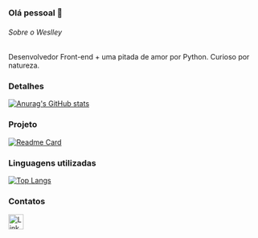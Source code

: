 ### Olá pessoal 👋

###### Sobre o Weslley
Desenvolvedor Front-end + uma pitada de amor por Python. Curioso por natureza.

### Detalhes

[![Anurag's GitHub stats](https://github-readme-stats.vercel.app/api?username=devweslley&show_icons=true&theme=nightowl)](https://github.com/anuraghazra/github-readme-stats)

### Projeto

[![Readme Card](https://github-readme-stats.vercel.app/api/pin/?username=devweslley&repo=tiktok-clone&theme=nightowl)](https://github.com/anuraghazra/github-readme-stats)

### Linguagens utilizadas

[![Top Langs](https://github-readme-stats.vercel.app/api/top-langs/?username=devweslley&layout=compact)](https://github.com/anuraghazra/github-readme-stats)

### Contatos

[<img src='https://img.shields.io/badge/LinkedIn-0077B5?style=for-the-badge&logo=linkedin&logoColor=white' alt='Linkedin' height='30'>](https://www.linkedin.com/in/devweslley/)
